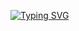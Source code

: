 [![Typing SVG](https://readme-typing-svg.herokuapp.com?font=Cascadia+Code&size=30&duration=3100&pause=250&color=ECE800&background=F1FFF300&center=true&vCenter=true&multiline=true&width=435&height=150&lines=Hello%2C+i'm+IlyMexico;Currently+developing%3A;Minecraft+Plugins;Discord+Bots)](https://git.io/typing-svg)
